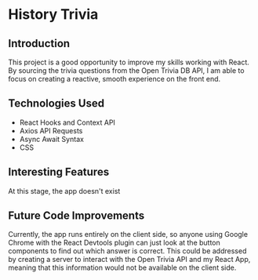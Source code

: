 # History Trivia

## Introduction
This project is a good opportunity to improve my skills working with React. By sourcing the trivia questions from the Open Trivia DB API, I am able to focus on creating a reactive, smooth experience on the front end.

## Technologies Used

* React Hooks and Context API
* Axios API Requests
* Async Await Syntax
* CSS

## Interesting Features
At this stage, the app doesn't exist

## Future Code Improvements
Currently, the app runs entirely on the client side, so anyone using Google Chrome with the React Devtools plugin can just look at the button components to find out which answer is correct. This could be addressed by creating a server to interact with the Open Trivia API and my React App, meaning that this information would not be available on the client side. 